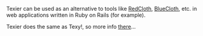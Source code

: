 Texier can be used as an alternative to tools like [RedCloth](http://whytheluckystiff.net/ruby/redcloth/), [BlueCloth](http://www.deveiate.org/projects/BlueCloth), etc. in web applications written in Ruby on Rails (for example).

Texier does the same as Texy!, so more info [there](http://texy.info)...